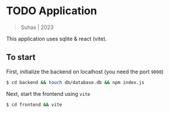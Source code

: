 # TODO Application
> Suhas | 2023

This application uses sqlite & react (vite).

## To start

First, initialize the backend on localhost (you need the port `9000`)
```bash
$ cd backend && touch db/database.db && npm index.js
```

Next, start the frontend using `vite`

```bash
$ cd frontend && vite
```
